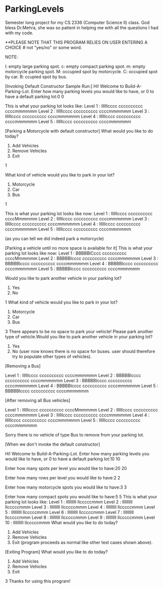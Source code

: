 # ParkingLevels
Semester long project for my CS 2336 (Computer Science II) class. God bless Dr.Mehra, she was so patient in helping me with all
the questions I had with my code.

**PLEASE NOTE THAT THIS PROGRAM RELIES ON USER ENTERING A CHOICE # not "yes/no" or some word.

NOTE:

l: empty large parking spot.
c: empty compact parking spot.
m: empty motorcycle parking spot.
M: occupied spot by motorcycle.
C: occupied spot by car.
B: ccupied spot by bus.


[Invoking Default Constructor Sample Run:]
Hi! Welcome to Build-A-Parking-Lot.
Enter how many parking levels you would like to have, or 0 to have a default parking lot:0
 0

This is what your parking lot looks like:
Level 1 : llllllcccc cccccccccc ccccmmmmmm
Level 2 : llllllcccc cccccccccc ccccmmmmmm
Level 3 : llllllcccc cccccccccc ccccmmmmmm
Level 4 : llllllcccc cccccccccc ccccmmmmmm
Level 5 : llllllcccc cccccccccc ccccmmmmmm

[Parking a Motorcycle with default constructor]
What would you like to do today?
1. Add Vehicles
2. Remove Vehicles
3. Exit

1

What kind of vehicle would you like to park in your lot?
1. Motorcycle
2. Car
3. Bus

1

This is what your parking lot looks like now:
Level 1 : llllllcccc cccccccccc ccccMmmmmm
Level 2 : llllllcccc cccccccccc ccccmmmmmm
Level 3 : llllllcccc cccccccccc ccccmmmmmm
Level 4 : llllllcccc cccccccccc ccccmmmmmm
Level 5 : llllllcccc cccccccccc ccccmmmmmm

(as you can tell we did indeed park a motorcycle)

[Parking a vehicle until no more space is available for it]
This is what your parking lot looks like now:
Level 1 : BBBBBlCccc cccccccccc ccccMmmmmm
Level 2 : BBBBBlcccc cccccccccc ccccmmmmmm
Level 3 : BBBBBlcccc cccccccccc ccccmmmmmm
Level 4 : BBBBBlcccc cccccccccc ccccmmmmmm
Level 5 : BBBBBlcccc cccccccccc ccccmmmmmm

Would you like to park another vehicle in your parking lot?
1. Yes
 2. No

1
What kind of vehicle would you like to park in your lot?
1. Motorcycle
2. Car
3. Bus

3
There appears to be no space to park your vehicle!
Please park another type of vehicle.Would you like to park another vehicle in your parking lot?
1. Yes
 2. No
(user now knows there is no space for buses. user should therefore try to populate other
types of vehicles).

[Removing a Bus]

Level 1 : llllllcccc cccccccccc ccccmmmmmm
Level 2 : BBBBBlcccc cccccccccc ccccmmmmmm
Level 3 : BBBBBlcccc cccccccccc ccccmmmmmm
Level 4 : BBBBBlcccc cccccccccc ccccmmmmmm
Level 5 : BBBBBlcccc cccccccccc ccccmmmmmm

[After removing all Bus vehicles]

Level 1 : llllllcccc cccccccccc ccccMmmmmm
Level 2 : llllllcccc cccccccccc ccccmmmmmm
Level 3 : llllllcccc cccccccccc ccccmmmmmm
Level 4 : llllllcccc cccccccccc ccccmmmmmm
Level 5 : llllllcccc cccccccccc ccccmmmmmm

Sorry there is no vehicle of type Bus to remove from your parking lot.

[When we don't invoke the default constructor]

Hi! Welcome to Build-A-Parking-Lot.
Enter how many parking levels you would like to have, or 0 to have a default parking lot:10
 10

Enter how many spots per level you would like to have:20
 20

Enter how many rows per level you would like to have:2
 2

Enter how many motorcycle spots you would like to have:3
 3

Enter how many compact spots you would like to have:5
 5
This is what your parking lot looks like:
Level 1 : llllllllll llcccccmmm
Level 2 : llllllllll llcccccmmm
Level 3 : llllllllll llcccccmmm
Level 4 : llllllllll llcccccmmm
Level 5 : llllllllll llcccccmmm
Level 6 : llllllllll llcccccmmm
Level 7 : llllllllll llcccccmmm
Level 8 : llllllllll llcccccmmm
Level 9 : llllllllll llcccccmmm
Level 10 : llllllllll llcccccmmm
What would you like to do today?
1. Add Vehicles
2. Remove Vehicles
3. Exit
(program proceeds as normal like other test cases shown above).

[Exiting Program]
What would you like to do today?
1. Add Vehicles
2. Remove Vehicles
3. Exit

3
Thanks for using this program!
